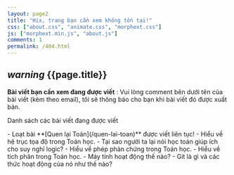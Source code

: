 ```yaml
---
layout: page2
title: "Hix, trang bạn cần xem không tồn tại!"
css: ["about.css", "animate.css", "morphext.css"]
js: ["morphext.min.js", "about.js"]
comments: 1
permalink: /404.html
---
```


<div id="page-info">
  <h2><i class="material-icons font-inherit mat-icon">warning</i> {{page.title}}</h2>
</div>

**Bài viết bạn cần xem đang được viết** : Vui lòng comment bên dưới tên của bài viết (kèm theo email), tôi sẽ thông báo cho bạn khi bài viết đó được xuất bản.

Danh sách các bài viết đang được viết

<div class="thi-columns" markdown="1">
- Loạt bài **[Quen lại Toán](/quen-lai-toan)** được viết liên tục!
- Hiểu về hệ trục tọa độ trong Toán học.
- Tại sao người ta lại nói học toán giúp ích cho suy nghĩ logic?
- Hiểu về phép phản chứng trong Toán học.
- Hiểu về tích phân trong Toán học.
- Máy tính hoạt động thế nào?
- Git là gì và các thức hoạt động của nó như thế nào?
</div>